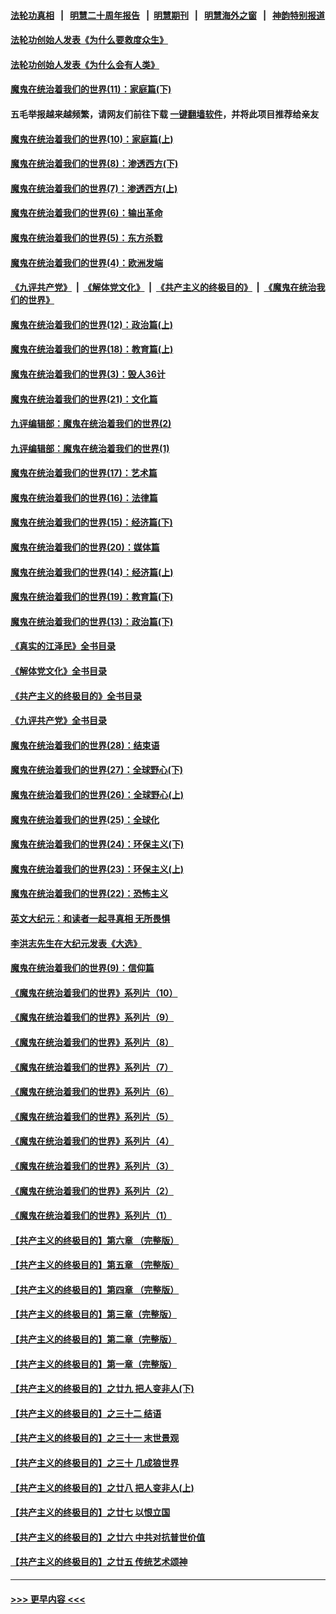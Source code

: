 #### [法轮功真相](https://github.com/gfw-breaker/truth/blob/master/README.md?t=0) &nbsp;&nbsp;|&nbsp;&nbsp; [明慧二十周年报告](https://github.com/gfw-breaker/mh-reports/blob/master/README.md?t=0) &nbsp;&nbsp;|&nbsp;&nbsp;[明慧期刊](https://github.com/gfw-breaker/mh-qikan) &nbsp;&nbsp;|&nbsp;&nbsp; [明慧海外之窗](https://github.com/gfw-breaker/mh-news/blob/master/README.md?t=0) &nbsp;&nbsp;|&nbsp;&nbsp; [神韵特别报道](https://github.com/gfw-breaker/mh-news/blob/master/shenyun.md?t=0)
#### [法轮功创始人发表《为什么要救度众生》](../pages/nsc422/n13975246.md?t=05030643) 
#### [法轮功创始人发表《为什么会有人类》](../pages/nsc422/n13912117.md?t=05030643) 
#### [魔鬼在统治着我们的世界(11)：家庭篇(下)](../pages/nsc422/n10440961.md?t=05030643) 
#### 五毛举报越来越频繁，请网友们前往下载 [一键翻墙软件](https://github.com/gfw-breaker/ssr-accounts)，并将此项目推荐给亲友
#### [魔鬼在统治着我们的世界(10)：家庭篇(上)](../pages/nsc422/n10435448.md?t=05030643) 
#### [魔鬼在统治着我们的世界(8)：渗透西方(下)](../pages/nsc422/n10429603.md?t=05030643) 
#### [魔鬼在统治着我们的世界(7)：渗透西方(上)](../pages/nsc422/n10426013.md?t=05030643) 
#### [魔鬼在统治着我们的世界(6)：输出革命](../pages/nsc422/n10421536.md?t=05030643) 
#### [魔鬼在统治着我们的世界(5)：东方杀戮](../pages/nsc422/n10417707.md?t=05030643) 
#### [魔鬼在统治着我们的世界(4)：欧洲发端](../pages/nsc422/n10414890.md?t=05030643) 
#### [《九评共产党》](https://github.com/begood0513/9ping.md/blob/master/README.md) &nbsp;|&nbsp; [《解体党文化》](../../../../jtdwh.md/blob/master/README.md)  &nbsp;|&nbsp; [《共产主义的终极目的》](../../../../gczydzjmd.md/blob/master/README.md) &nbsp;|&nbsp; [《魔鬼在统治我们的世界》](../../../../mgztzwmdsj.md/blob/master/README.md) 
#### [魔鬼在统治着我们的世界(12)：政治篇(上)](../pages/nsc422/n10444576.md?t=05030643) 
#### [魔鬼在统治着我们的世界(18)：教育篇(上)](../pages/nsc422/n10526970.md?t=05030643) 
#### [魔鬼在统治着我们的世界(3)：毁人36计](../pages/nsc422/n10411583.md?t=05030643) 
#### [魔鬼在统治着我们的世界(21)：文化篇](../pages/nsc422/n10597706.md?t=05030643) 
#### [九评编辑部：魔鬼在统治着我们的世界(2)](../pages/nsc422/n10410036.md?t=05030643) 
#### [九评编辑部：魔鬼在统治着我们的世界(1)](../pages/nsc422/n10406825.md?t=05030643) 
#### [魔鬼在统治着我们的世界(17)：艺术篇](../pages/nsc422/n10499093.md?t=05030643) 
#### [魔鬼在统治着我们的世界(16)：法律篇](../pages/nsc422/n10485969.md?t=05030643) 
#### [魔鬼在统治着我们的世界(15)：经济篇(下)](../pages/nsc422/n10469975.md?t=05030643) 
#### [魔鬼在统治着我们的世界(20)：媒体篇](../pages/nsc422/n10586579.md?t=05030643) 
#### [魔鬼在统治着我们的世界(14)：经济篇(上)](../pages/nsc422/n10457370.md?t=05030643) 
#### [魔鬼在统治着我们的世界(19)：教育篇(下)](../pages/nsc422/n10564808.md?t=05030643) 
#### [魔鬼在统治着我们的世界(13)：政治篇(下)](../pages/nsc422/n10448270.md?t=05030643) 
#### [《真实的江泽民》全书目录](../pages/nsc422/n13721399.md?t=05030643) 
#### [《解体党文化》全书目录](../pages/nsc422/n13721157.md?t=05030643) 
#### [《共产主义的终极目的》全书目录](../pages/nsc422/n13721048.md?t=05030643) 
#### [《九评共产党》全书目录](../pages/nsc422/n13708085.md?t=05030643) 
#### [魔鬼在统治着我们的世界(28)：结束语](../pages/nsc422/n10936246.md?t=05030643) 
#### [魔鬼在统治着我们的世界(27)：全球野心(下)](../pages/nsc422/n10928319.md?t=05030643) 
#### [魔鬼在统治着我们的世界(26)：全球野心(上)](../pages/nsc422/n10900318.md?t=05030643) 
#### [魔鬼在统治着我们的世界(25)：全球化](../pages/nsc422/n10788205.md?t=05030643) 
#### [魔鬼在统治着我们的世界(24)：环保主义(下)](../pages/nsc422/n10695307.md?t=05030643) 
#### [魔鬼在统治着我们的世界(23)：环保主义(上)](../pages/nsc422/n10688613.md?t=05030643) 
#### [魔鬼在统治着我们的世界(22)：恐怖主义](../pages/nsc422/n10614727.md?t=05030643) 
#### [英文大纪元：和读者一起寻真相 无所畏惧](../pages/nsc422/n12542027.md?t=05030643) 
#### [李洪志先生在大纪元发表《大选》](../pages/nsc422/n12534746.md?t=05030643) 
#### [魔鬼在统治着我们的世界(9)：信仰篇](../pages/nsc422/n10432159.md?t=05030643) 
#### [《魔鬼在统治着我们的世界》系列片（10）](../pages/nsc422/n12292670.md?t=05030643) 
#### [《魔鬼在统治着我们的世界》系列片（9）](../pages/nsc422/n12290859.md?t=05030643) 
#### [《魔鬼在统治着我们的世界》系列片（8）](../pages/nsc422/n12287445.md?t=05030643) 
#### [《魔鬼在统治着我们的世界》系列片（7）](../pages/nsc422/n12283425.md?t=05030643) 
#### [《魔鬼在统治着我们的世界》系列片（6）](../pages/nsc422/n12282314.md?t=05030643) 
#### [《魔鬼在统治着我们的世界》系列片（5）](../pages/nsc422/n12281419.md?t=05030643) 
#### [《魔鬼在统治着我们的世界》系列片（4）](../pages/nsc422/n12274024.md?t=05030643) 
#### [《魔鬼在统治着我们的世界》系列片（3）](../pages/nsc422/n12271322.md?t=05030643) 
#### [《魔鬼在统治着我们的世界》系列片（2）](../pages/nsc422/n12269049.md?t=05030643) 
#### [《魔鬼在统治着我们的世界》系列片（1）](../pages/nsc422/n12267575.md?t=05030643) 
#### [【共产主义的终极目的】第六章 （完整版）](../pages/nsc422/n11428913.md?t=05030643) 
#### [【共产主义的终极目的】第五章 （完整版）](../pages/nsc422/n11428912.md?t=05030643) 
#### [【共产主义的终极目的】第四章 （完整版）](../pages/nsc422/n11428907.md?t=05030643) 
#### [【共产主义的终极目的】第三章（完整版）](../pages/nsc422/n11428848.md?t=05030643) 
#### [【共产主义的终极目的】第二章（完整版）](../pages/nsc422/n11428831.md?t=05030643) 
#### [【共产主义的终极目的】第一章（完整版）](../pages/nsc422/n11417651.md?t=05030643) 
#### [【共产主义的终极目的】之廿九 把人变非人(下)](../pages/nsc422/n11344140.md?t=05030643) 
#### [【共产主义的终极目的】之三十二 结语](../pages/nsc422/n11360535.md?t=05030643) 
#### [【共产主义的终极目的】之三十一 末世景观](../pages/nsc422/n11351129.md?t=05030643) 
#### [【共产主义的终极目的】之三十 几成狼世界](../pages/nsc422/n11348280.md?t=05030643) 
#### [【共产主义的终极目的】之廿八 把人变非人(上)](../pages/nsc422/n11340492.md?t=05030643) 
#### [【共产主义的终极目的】之廿七 以恨立国](../pages/nsc422/n11336944.md?t=05030643) 
#### [【共产主义的终极目的】之廿六 中共对抗普世价值](../pages/nsc422/n11324785.md?t=05030643) 
#### [【共产主义的终极目的】之廿五 传统艺术颂神](../pages/nsc422/n11296396.md?t=05030643) 

----
#### [ >>> 更早内容 <<< ](../indexes/nsc422-earlier.md)

